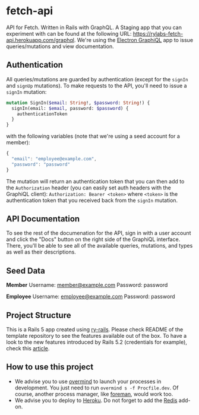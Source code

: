 
# fetch-api

API for Fetch. Written in Rails with GraphQL. A Staging app that you can experiment with can be found at the following URL: https://rylabs-fetch-api.herokuapp.com/graphql. We're using the [Electron GraphiQL][] app to issue queries/mutations and view documentation.

## Authentication

All queries/mutations are guarded by authentication (except for the `signIn` and `signUp` mutations). To make requests to the API, you'll need to issue a `signIn` mutation:

```graphql
mutation SignIn($email: String!, $password: String!) {
  signIn(email: $email, password: $password) {
    authenticationToken
  }
}
```

with the following variables (note that we're using a seed account for a member):

```javascript
{
  "email": "employee@example.com",
  "password": "password"
}
```

The mutation will return an authentication token that you can then add to the `Authorization` header (you can easily set auth headers with the GraphiQL client): `Authorization: Bearer <token>` where `<token>` is the authentication token that you received back from the `signIn` mutation.

## API Documentation

To see the rest of the documenation for the API, sign in with a user account and click the "Docs" button on the right side of the GraphiQL interface. There, you'll be able to see all of the available queries, mutations, and types as well as their descriptions.

## Seed Data

**Member**
Username: member@example.com
Password: password

**Employee**
Username: employee@example.com
Password: password

## Project Structure

This is a Rails 5 app created using [ry-rails][]. Please check README of the template repository to see the features available out of the box. To have a look to the new features introduced by Rails 5.2 (credentials for example), check this [article][].

## How to use this project

- We advise you to use [overmind][] to launch your processes in development. You just need to run `overmind s -f Procfile.dev`. Of course, another process manager, like [foreman][], would work too.
- We advise you to deploy to [Heroku][]. Do not forget to add the [Redis] add-on.

[article]: https://evilmartians.com/chronicles/rails-5-2-active-storage-and-beyond
[modern-rails-template]: https://github.com/damienlethiec/modern-rails-template
[here]: http://nvie.com/posts/a-successful-git-branching-model/
[overmind]: https://github.com/DarthSim/overmind
[foreman]: https://github.com/ddollar/foreman
[heroku]: https://www.heroku.com/
[redis]: https://devcenter.heroku.com/articles/heroku-redis
[electron graphiql]: https://electronjs.org/apps/graphiql
[ry-rails]: https://github.com/RYLabs/ry-rails
